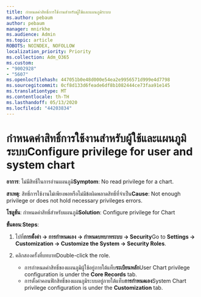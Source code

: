 ```yaml
---
title: กําหนดค่าสิทธิ์การใช้งานสําหรับผู้ใช้และแผนภูมิระบบ
ms.author: pebaum
author: pebaum
manager: mnirkhe
ms.audience: Admin
ms.topic: article
ROBOTS: NOINDEX, NOFOLLOW
localization_priority: Priority
ms.collection: Adm_O365
ms.custom:
- "9002928"
- "5607"
ms.openlocfilehash: 447051b0e48d000e54ea2e9956571d999e4d7798
ms.sourcegitcommit: 0cf8d133d6feade6df8b1082444ce73faa91e145
ms.translationtype: MT
ms.contentlocale: th-TH
ms.lasthandoff: 05/13/2020
ms.locfileid: "44203834"
---
```

# <a name="configure-privilege-for-user-and-system-chart"></a><span data-ttu-id="c0ac3-102">กําหนดค่าสิทธิ์การใช้งานสําหรับผู้ใช้และแผนภูมิระบบ</span><span class="sxs-lookup"><span data-stu-id="c0ac3-102">Configure privilege for user and system chart</span></span>

<span data-ttu-id="c0ac3-103">**อาการ**: ไม่มีสิทธิ์ในการอ่านแผนภูมิ</span><span class="sxs-lookup"><span data-stu-id="c0ac3-103">**Symptom**: No read privilege for a chart.</span></span>

<span data-ttu-id="c0ac3-104">**สาเหตุ**: สิทธิ์การใช้งานไม่เพียงพอหรือไม่มีข้อผิดพลาดสิทธิ์ที่จําเป็น</span><span class="sxs-lookup"><span data-stu-id="c0ac3-104">**Cause**: Not enough privilege or does not hold necessary privileges errors.</span></span>

<span data-ttu-id="c0ac3-105">**โซลูชัน**: กําหนดค่าสิทธิ์สําหรับแผนภูมิ</span><span class="sxs-lookup"><span data-stu-id="c0ac3-105">**Solution**: Configure privilege for Chart</span></span>

<span data-ttu-id="c0ac3-106">**ขั้นตอน**:</span><span class="sxs-lookup"><span data-stu-id="c0ac3-106">**Steps**:</span></span>

1. <span data-ttu-id="c0ac3-107">ไปที่**การตั้งค่า -> การกําหนดเอง -> กําหนดบทบาทระบบ -> Security**</span><span class="sxs-lookup"><span data-stu-id="c0ac3-107">Go to **Settings -> Customization -> Customize the System -> Security Roles**.</span></span>

2. <span data-ttu-id="c0ac3-108">คลิกสองครั้งที่บทบาท</span><span class="sxs-lookup"><span data-stu-id="c0ac3-108">Double-click the role.</span></span>

    - <span data-ttu-id="c0ac3-109">การกําหนดค่าสิทธิ์ของแผนภูมิผู้ใช้อยู่ภายใต้แท็บ**ระเบียนหลัก**</span><span class="sxs-lookup"><span data-stu-id="c0ac3-109">User Chart privilege configuration is under the **Core Records** tab.</span></span>
    - <span data-ttu-id="c0ac3-110">การตั้งค่าคอนฟิกสิทธิ์ของแผนภูมิระบบอยู่ภายใต้แท็บ**การกําหนดเอง**</span><span class="sxs-lookup"><span data-stu-id="c0ac3-110">System Chart privilege configuration is under the **Customization** tab.</span></span>

